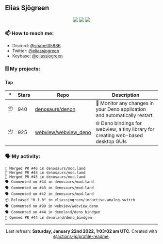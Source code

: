 ## Elias Sjögreen

<p align="center">
  <img src="https://img.shields.io/badge/🎂-dec. 2003-success" />
  <img src="https://img.shields.io/badge/🌎-Stockholm-informational" />
  <img src="https://img.shields.io/badge/👦-He/Him-informational" />
</p>

### 📫 How to reach me:

- Discord: [@snabel#5886](https://discord.com/users/267978757799673866)
- Twitter: [@eliassjogreen](https://twitter.com/eliassjogreen)
- Keybase: [@eliassjogreen](https://keybase.io/eliassjogreen)

### 🗄 My projects:

#### Top
|*|Stars|Repo|Description|
|---|---|---|---|
| 📦 | 940 | [denosaurs/denon](https://github.com/denosaurs/denon) | 👀 Monitor any changes in your Deno application and automatically restart. |
| 📦 | 925 | [webview/webview_deno](https://github.com/webview/webview_deno) | 🌐 Deno bindings for webview, a tiny library for creating web-based desktop GUIs |

### 🗣 My activity:

```
🎉 Merged PR #46 in denosaurs/mod.land
🎉 Merged PR #44 in denosaurs/mod.land
🎉 Merged PR #45 in denosaurs/mod.land
🗣 Commented on #44 in denosaurs/mod.land
🗣 Commented on #43 in denosaurs/mod.land
🗣 Commented on #42 in denosaurs/mod.land
📦 Released "0.1.0" in eliassjogreen/inductive-analog-switch
🗣 Commented on #99 in webview/webview_deno
🗣 Commented on #44 in denoland/deno_bindgen
💪 Opened PR #44 in denoland/deno_bindgen
```

------------
<p align="center">Last refresh: <b>Saturday, January 22nd 2022, 1:03:02 am UTC</b>. Created with <a href=https://github.com/marketplace/actions/profile-readme>@actions-js/profile-readme</a>.</p>
